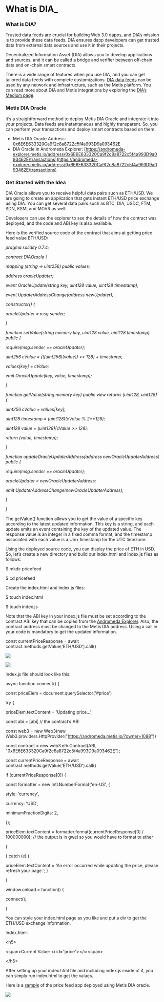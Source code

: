 # What is DIA\_

### What is DIA? <a href="#_8j8ip8a3ktpy" id="_8j8ip8a3ktpy"></a>

Trusted data feeds are crucial for building Web 3.0 dapps, and DIA’s mission is to provide these data feeds. DIA ensures dapp developers can get trusted data from external data sources and use it in their projects.

Decentralized Information Asset (DIA) allows you to develop applications and sources, and it can be called a bridge and verifier between off-chain data and on-chain smart contracts.

There is a wide range of features when you use DIA, and you can get tailored data feeds with complete customizations. [DIA data feeds](https://www.diadata.org/) can be used by any network and infrastructure, such as the Metis platform. You can read more about DIA and Metis integrations by exploring the [DIA’s Medium page](https://medium.com/dia-insights/partnership-with-metis-7c0fa3170343).

### Metis DIA Oracle <a href="#_v2w0v1nn9ivu" id="_v2w0v1nn9ivu"></a>

It’s a straightforward method to deploy Metis DIA Oracle and integrate it into your projects. Data feeds are instantaneous and highly transparent. So, you can perform your transactions and deploy smart contracts based on them.

* Metis DIA Oracle Address: [0x6E6E633320Ca9f2c8a8722c5f4a993D9a093462E](https://andromeda-explorer.metis.io/address/0x6E6E633320Ca9f2c8a8722c5f4a993D9a093462E/transactions)
* DIA Oracle in Andromeda Explorer: [https://andromeda-explorer.metis.io/address/0x6E6E633320Ca9f2c8a8722c5f4a993D9a093462E/transactions](https://andromeda-explorer.metis.io/address/0x6E6E633320Ca9f2c8a8722c5f4a993D9a093462E/transactions)

### Get Started with the Idea <a href="#_fgunak5thj0h" id="_fgunak5thj0h"></a>

DIA Oracle allows you to receive helpful data pairs such as ETH/USD. We are going to create an application that gets instant ETH/USD price exchange using DIA. You can get several data pairs such as BTC, DIA, USDC, FTM, SDN, KSM, and MOVR as well.

Developers can use the explorer to see the details of how the contract was deployed, and the code and ABI key is also available.

Here is the verified source code of the contract that aims at getting price feed value ETH/USD:

_pragma solidity 0.7.4;_

_contract DIAOracle {_

_mapping (string => uint256) public values;_

_address oracleUpdater;_

_event OracleUpdate(string key, uint128 value, uint128 timestamp);_

_event UpdaterAddressChange(address newUpdater);_

_constructor() {_

_oracleUpdater = msg.sender;_

_}_

_function setValue(string memory key, uint128 value, uint128 timestamp) public {_

_require(msg.sender == oracleUpdater);_

_uint256 cValue = (((uint256)(value)) << 128) + timestamp;_

_values\[key] = cValue;_

_emit OracleUpdate(key, value, timestamp);_

_}_

_function getValue(string memory key) public view returns (uint128, uint128) {_

_uint256 cValue = values\[key];_

_uint128 timestamp = (uint128)(cValue % 2\*\*128);_

_uint128 value = (uint128)(cValue >> 128);_

_return (value, timestamp);_

_}_

_function updateOracleUpdaterAddress(address newOracleUpdaterAddress) public {_

_require(msg.sender == oracleUpdater);_

_oracleUpdater = newOracleUpdaterAddress;_

_emit UpdaterAddressChange(newOracleUpdaterAddress);_

_}_

_}_

The getValue() function allows you to get the value of a specific key according to the latest updated information. This key is a string, and each update emits an event containing the key of the updated value. The response value is an integer in a fixed comma format, and the timestamp associated with each value is a Unix timestamp for the UTC timezone.

Using the deployed source code, you can display the price of ETH in USD. So, let’s create a new directory and build our index.html and index.js files as follows:

$ mkdir pricefeed

$ cd pricefeed

Create the index.html and index.js files:

$ touch index.html

$ touch index.js

Note that the ABI key in your index.js file must be set according to the contract ABI key that can be copied from the [Andromeda Explorer](https://andromeda-explorer.metis.io/address/0x6E6E633320Ca9f2c8a8722c5f4a993D9a093462E/transactions). Also, the contract address must be changed to the Metis DIA address. Using a call in your code is mandatory to get the updated information.

const currentPriceResponse = await contract.methods.getValue('ETH/USD').call()

![](../../.gitbook/assets/0)

![](<../../.gitbook/assets/1 (5)>)

Index.js file should look like this:

async function connect() {

const priceElem = document.querySelector('#price')

try {

priceElem.textContent = 'Updating price...';

const abi = \[abi] // the contract’s ABI

const web3 = new Web3(new Web3.providers.HttpProvider("https://andromeda.metis.io/?owner=1088"))

const contract = new web3.eth.Contract(ABI, "0x6E6E633320Ca9f2c8a8722c5f4a993D9a093462E");

const currentPriceResponse = await contract.methods.getValue('ETH/USD').call()

if (currentPriceResponse\[0]) {

const formatter = new Intl.NumberFormat('en-US', {

style: 'currency',

currency: 'USD',

minimumFractionDigits: 2,

});

priceElem.textContent = formatter.format(currentPriceResponse\[0] / 100000000); // the output is in gwei so you would have to format to ether

}

} catch (e) {

priceElem.textContent = 'An error occurred while updating the price, please refresh your page.'; }

}

window.onload = function() {

connect();

}

You can style your index.html page as you like and put a div to get the ETH/USD exchange information.

Index.html:

\<h5>

\<span>Current Value: \<i id=”price”>\</i>\<span>

\</h5>

After setting up your index.html file and including index.js inside of it, you can simply run index.html to get the values.

Here is a [sample](https://elegant-heisenberg-02fd48.netlify.app/) of the price feed app deployed using Metis DIA oracle.

![](<../../.gitbook/assets/2 (11) (1)>)
